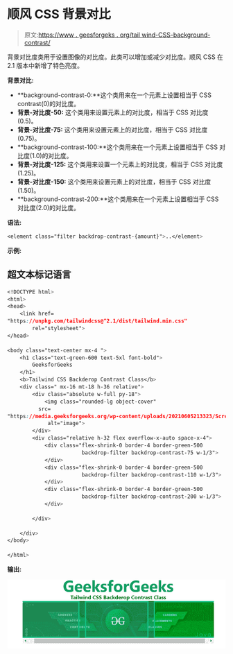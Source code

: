 # 顺风 CSS 背景对比

> 原文:[https://www . geesforgeks . org/tail wind-CSS-background-contrast/](https://www.geeksforgeeks.org/tailwind-css-backdrop-contrast/)

背景对比度类用于设置图像的对比度。此类可以增加或减少对比度。顺风 CSS 在 2.1 版本中新增了特色亮度。

**背景对比:**

*   **background-contrast-0:**这个类用来在一个元素上设置相当于 CSS contrast(0)的对比度。
*   **背景-对比度-50:** 这个类用来设置元素上的对比度，相当于 CSS 对比度(0.5)。
*   **背景-对比度-75:** 这个类用来设置元素上的对比度，相当于 CSS 对比度(0.75)。
*   **background-contrast-100:**这个类用来在一个元素上设置相当于 CSS 对比度(1.0)的对比度。
*   **背景-对比度-125:** 这个类用来设置一个元素上的对比度，相当于 CSS 对比度(1.25)。
*   **背景-对比度-150:** 这个类用来设置元素上的对比度，相当于 CSS 对比度(1.50)。
*   **background-contrast-200:**这个类用来在一个元素上设置相当于 CSS 对比度(2.0)的对比度。

**语法:**

```css
<element class="filter backdrop-contrast-{amount}">..</element>
```

**示例:**

## 超文本标记语言

```css
<!DOCTYPE html>
<html>
<head>
    <link href=
"https://unpkg.com/tailwindcss@^2.1/dist/tailwind.min.css"
        rel="stylesheet">
</head>

<body class="text-center mx-4 ">
    <h1 class="text-green-600 text-5xl font-bold">
        GeeksforGeeks
    </h1>
    <b>Tailwind CSS Backderop Contrast Class</b>
    <div class=" mx-16 mt-18 h-36 relative">
        <div class="absolute w-full py-18">
            <img class="rounded-lg object-cover" 
          src=
"https://media.geeksforgeeks.org/wp-content/uploads/20210605213323/Screenshot20210605213311.png" 
             alt="image">
        </div>
        <div class="relative h-32 flex overflow-x-auto space-x-4">
            <div class="flex-shrink-0 border-4 border-green-500 
                        backdrop-filter backdrop-contrast-75 w-1/3">
            </div>
            <div class="flex-shrink-0 border-4 border-green-500 
                        backdrop-filter backdrop-contrast-110 w-1/3">
            </div>
            <div class="flex-shrink-0 border-4 border-green-500 
                        backdrop-filter backdrop-contrast-200 w-1/3">
            </div>

        </div>

    </div>
</body>

</html>
```

**输出:**

![](img/b65fd8be7af053a99da127090d7eb003.png)